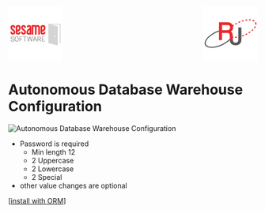 
[![Logo](../../images/SesameLogo110x110.png)](http://www.sesamesoftware.com) <img align=right src="../../images/RJOrbit110x110.png">

# Autonomous Database Warehouse Configuration

![Autonomous Database Warehouse Configuration](../images/AutonomousDatabaseWarehouseConfiguration.png)

* Password is required
  * Min length 12
  * 2 Uppercase
  * 2 Lowercase
  * 2 Special
* other value changes are optional

[[install with ORM](../installwithORM.md)]
